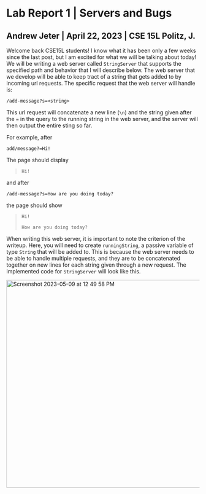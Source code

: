 # Lab Report 1 | Servers and Bugs
## Andrew Jeter | April 22, 2023 | CSE 15L Politz, J.

Welcome back CSE15L students! I know what it has been only a few weeks since the last post, but I am excited for what we will be talking about today! We will be writing a web server called `StringServer` that supports the specified path and behavior that I will describe below. The web server that we develop will be able to keep tract of a string that gets added to by incoming url requests. The specific request that the web server will handle is:

`/add-message?s=<string>`

This url request will concatenate a new line (`\n`) and the string given after the `=` in the query to the running string in the web server, and the server will then output the entire sting so far.

For example, after

`add/message?=Hi!`

The page should display

> `Hi!`

and after

`/add-message?s=How are you doing today?`

the page should show

> `Hi!`
> 
> `How are you doing today?`

When writing this web server, it is important to note the criterion of the writeup. Here, you will need to create `runningString`, a passive variable of type `String` that will be added to. This is because the web server needs to be able to handle multiple requests, and they are to be concatenated together on new lines for each string given through a new request. The implemented code for `StringServer` will look like this.

<img width="541" alt="Screenshot 2023-05-09 at 12 49 58 PM" src="https://github.com/acjeter/cse15l-lab-reports/assets/119645659/fbfe48f4-3ed4-4f4f-af21-25426258e5db">
